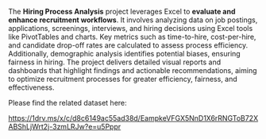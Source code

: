 The **Hiring Process Analysis** project leverages Excel to **evaluate and enhance recruitment workflows**. It involves analyzing data on job postings, applications, screenings, interviews, and hiring decisions using Excel tools like PivotTables and charts. Key metrics such as time-to-hire, cost-per-hire, and candidate drop-off rates are calculated to assess process efficiency. Additionally, demographic analysis identifies potential biases, ensuring fairness in hiring. The project delivers detailed visual reports and dashboards that highlight findings and actionable recommendations, aiming to optimize recruitment processes for greater efficiency, fairness, and effectiveness.



Please find the related dataset here:


https://1drv.ms/x/c/d8c6149ac55ad38d/EampkeVFGX5NnD1X6rRNGToB72XABShLjWrt2j-3zmLRJw?e=u5Pppr
